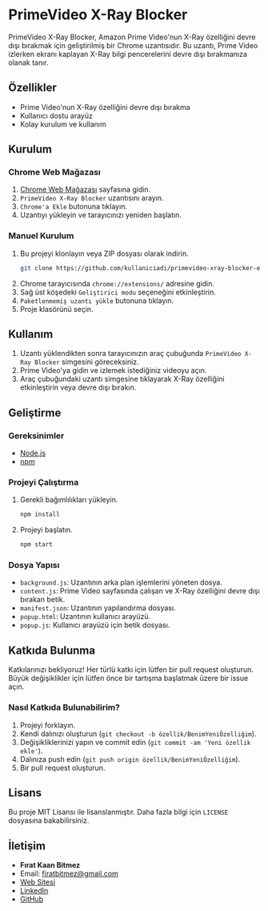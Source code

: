 # PrimeVideo X-Ray Blocker

PrimeVideo X-Ray Blocker, Amazon Prime Video'nun X-Ray özelliğini devre dışı bırakmak için geliştirilmiş bir Chrome uzantısıdır. Bu uzantı, Prime Video izlerken ekranı kaplayan X-Ray bilgi pencerelerini devre dışı bırakmanıza olanak tanır.

## Özellikler

- Prime Video'nun X-Ray özelliğini devre dışı bırakma
- Kullanıcı dostu arayüz
- Kolay kurulum ve kullanım

## Kurulum

### Chrome Web Mağazası

1. [Chrome Web Mağazası](https://chrome.google.com/webstore) sayfasına gidin.
2. `PrimeVideo X-Ray Blocker` uzantısını arayın.
3. `Chrome'a Ekle` butonuna tıklayın.
4. Uzantıyı yükleyin ve tarayıcınızı yeniden başlatın.

### Manuel Kurulum

1. Bu projeyi klonlayın veya ZIP dosyası olarak indirin.
    ```sh
    git clone https://github.com/kullaniciadi/primevideo-xray-blocker-extension.git
    ```
2. Chrome tarayıcısında `chrome://extensions/` adresine gidin.
3. Sağ üst köşedeki `Geliştirici modu` seçeneğini etkinleştirin.
4. `Paketlenmemiş uzantı yükle` butonuna tıklayın.
5. Proje klasörünü seçin.

## Kullanım

1. Uzantı yüklendikten sonra tarayıcınızın araç çubuğunda `PrimeVideo X-Ray Blocker` simgesini göreceksiniz.
2. Prime Video'ya gidin ve izlemek istediğiniz videoyu açın.
3. Araç çubuğundaki uzantı simgesine tıklayarak X-Ray özelliğini etkinleştirin veya devre dışı bırakın.

## Geliştirme

### Gereksinimler

- [Node.js](https://nodejs.org/)
- [npm](https://www.npmjs.com/)

### Projeyi Çalıştırma

1. Gerekli bağımlılıkları yükleyin.
    ```sh
    npm install
    ```
2. Projeyi başlatın.
    ```sh
    npm start
    ```

### Dosya Yapısı

- `background.js`: Uzantının arka plan işlemlerini yöneten dosya.
- `content.js`: Prime Video sayfasında çalışan ve X-Ray özelliğini devre dışı bırakan betik.
- `manifest.json`: Uzantının yapılandırma dosyası.
- `popup.html`: Uzantının kullanıcı arayüzü.
- `popup.js`: Kullanıcı arayüzü için betik dosyası.

## Katkıda Bulunma

Katkılarınızı bekliyoruz! Her türlü katkı için lütfen bir pull request oluşturun. Büyük değişiklikler için lütfen önce bir tartışma başlatmak üzere bir issue açın.

### Nasıl Katkıda Bulunabilirim?

1. Projeyi forklayın.
2. Kendi dalınızı oluşturun (`git checkout -b özellik/BenimYeniÖzelliğim`).
3. Değişikliklerinizi yapın ve commit edin (`git commit -am 'Yeni özellik ekle'`).
4. Dalınıza push edin (`git push origin özellik/BenimYeniÖzelliğim`).
5. Bir pull request oluşturun.

## Lisans

Bu proje MIT Lisansı ile lisanslanmıştır. Daha fazla bilgi için `LICENSE` dosyasına bakabilirsiniz.

## İletişim

- **Fırat Kaan Bitmez**
- Email: [firatbitmez@gmail.com](mailto:firatbitmez@gmail.com)
- [Web Sitesi](https://www.firatbitmez.com)
- [LinkedIn](https://www.linkedin.com/in/firatbitmez)
- [GitHub](https://github.com/kullaniciadi)

